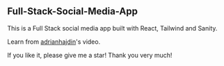 ## Full-Stack-Social-Media-App

This is a Full Stack social media app built with React, Tailwind and Sanity.  

Learn from [adrianhajdin](https://www.youtube.com/watch?v=1RHDhtbqo94)'s video.

If you like it, please give me a star! Thank you very much!
